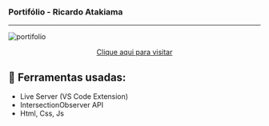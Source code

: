 
### Portifólio - Ricardo Atakiama

---

![portifolio](https://github.com/user-attachments/assets/72da7368-4bbb-4db3-a969-78859fdcfcc5)
<div align="center"> <a href="https://www.ratakiama.tech">Clique aqui para visitar</a> </div>


## 🔨 Ferramentas usadas:

- Live Server (VS Code Extension)
- IntersectionObserver API
- Html, Css, Js
